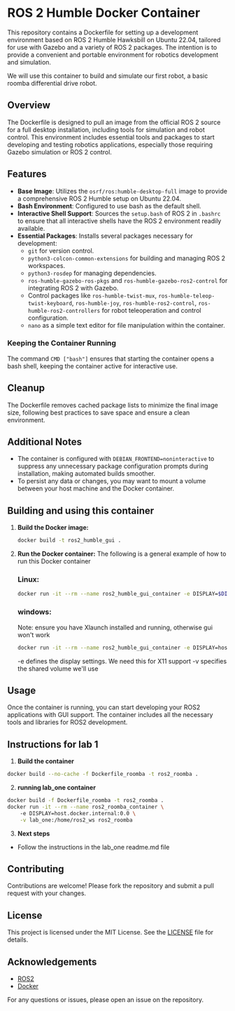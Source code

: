 # ROS 2 Humble Docker Container

This repository contains a Dockerfile for setting up a development environment based on ROS 2 Humble Hawksbill on Ubuntu 22.04, tailored for use with Gazebo and a variety of ROS 2 packages. The intention is to provide a convenient and portable environment for robotics development and simulation.

We will use this container to build and simulate our first robot, a basic roomba differential drive robot.

## Overview

The Dockerfile is designed to pull an image from the official ROS 2 source for a full desktop installation, including tools for simulation and robot control. This environment includes essential tools and packages to start developing and testing robotics applications, especially those requiring Gazebo simulation or ROS 2 control.

## Features

- **Base Image**: Utilizes the `osrf/ros:humble-desktop-full` image to provide a comprehensive ROS 2 Humble setup on Ubuntu 22.04.
- **Bash Environment**: Configured to use bash as the default shell.
- **Interactive Shell Support**: Sources the `setup.bash` of ROS 2 in `.bashrc` to ensure that all interactive shells have the ROS 2 environment readily available.
- **Essential Packages**: Installs several packages necessary for development:
  - `git` for version control.
  - `python3-colcon-common-extensions` for building and managing ROS 2 workspaces.
  - `python3-rosdep` for managing dependencies.
  - `ros-humble-gazebo-ros-pkgs` and `ros-humble-gazebo-ros2-control` for integrating ROS 2 with Gazebo.
  - Control packages like `ros-humble-twist-mux`, `ros-humble-teleop-twist-keyboard`, `ros-humble-joy`, `ros-humble-ros2-control`, `ros-humble-ros2-controllers` for robot teleoperation and control configuration.
  - `nano` as a simple text editor for file manipulation within the container.


### Keeping the Container Running

The command `CMD ["bash"]` ensures that starting the container opens a bash shell, keeping the container active for interactive use.

## Cleanup

The Dockerfile removes cached package lists to minimize the final image size, following best practices to save space and ensure a clean environment.

## Additional Notes

- The container is configured with `DEBIAN_FRONTEND=noninteractive` to suppress any unnecessary package configuration prompts during installation, making automated builds smoother.
- To persist any data or changes, you may want to mount a volume between your host machine and the Docker container.


## Building and using this container

1. **Build the Docker image:**
    ```bash
    docker build -t ros2_humble_gui .
    ```

2. **Run the Docker container:**
    The following is a general example of how to run this Docker container
    ### Linux:
    ```bash
    docker run -it --rm --name ros2_humble_gui_container -e DISPLAY=$DISPLAY -v /tmp/.X11-unix:/tmp/.X11-unix ros2_humble_gui
    ```
    ### windows:
    Note: ensure you have Xlaunch installed and running, otherwise gui won't work
    ```bash
    docker run -it --rm --name ros2_humble_gui_container -e DISPLAY=host.docker.internal:0.0 ros2_humble_gui -v my_volume:/path/in/container my_image:latest
    ```
    -e defines the display settings. We need this for X11 support
    -v specifies the shared volume we'll use

## Usage

Once the container is running, you can start developing your ROS2 applications with GUI support. The container includes all the necessary tools and libraries for ROS2 development.

## Instructions for lab 1
1. **Build the container**
```bash
docker build --no-cache -f Dockerfile_roomba -t ros2_roomba .
```

2. **running lab_one container**
```bash
docker build -f Dockerfile_roomba -t ros2_roomba .
docker run -it --rm --name ros2_roomba_container \ 
    -e DISPLAY=host.docker.internal:0.0 \
    -v lab_one:/home/ros2_ws ros2_roomba
```

3. **Next steps**
- Follow the instructions in the lab_one readme.md file

## Contributing

Contributions are welcome! Please fork the repository and submit a pull request with your changes.

## License

This project is licensed under the MIT License. See the [LICENSE](LICENSE) file for details.

## Acknowledgements

- [ROS2](https://index.ros.org/doc/ros2/)
- [Docker](https://www.docker.com/)

For any questions or issues, please open an issue on the repository.
